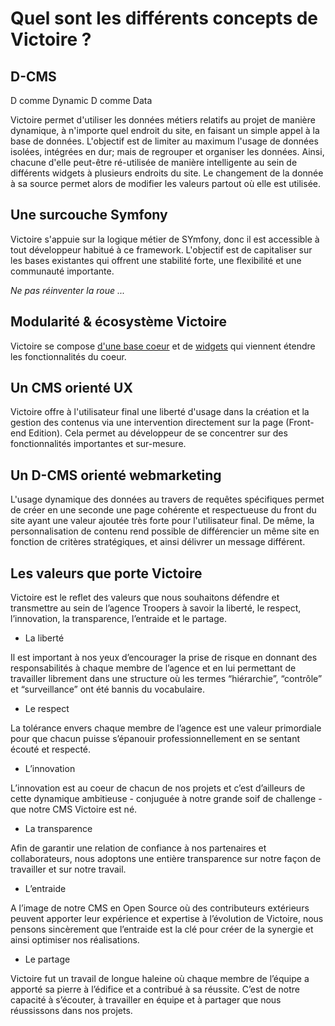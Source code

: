 # Quel sont les différents concepts de Victoire ?

## D-CMS

D comme Dynamic
D comme Data

Victoire permet d'utiliser les données métiers relatifs au projet de manière dynamique, à n'importe quel endroit du site, en faisant un simple appel à la base de données.
L'objectif est de limiter au maximum l'usage de données isolées, intégrées en dur; mais de regrouper et organiser les données. Ainsi, chacune d'elle peut-être ré-utilisée de manière intelligente au sein de différents widgets à plusieurs endroits du site.
Le changement de la donnée à sa source permet alors de modifier les valeurs partout où elle est utilisée.

## Une surcouche Symfony

Victoire s'appuie sur la logique métier de SYmfony, donc il est accessible à tout développeur habitué à ce framework. L'objectif est de capitaliser sur les bases existantes qui offrent une stabilité forte, une flexibilité et une communauté importante.

_Ne pas réinventer la roue ..._

## Modularité & écosystème Victoire

Victoire se compose [d'une base coeur](http://github.com/victoire/victoire) et de [widgets](http://github.com/friendsofvictoire) qui viennent étendre les fonctionnalités du coeur.

## Un CMS orienté UX

Victoire offre à l'utilisateur final une liberté d'usage dans la création et la gestion des contenus via une intervention directement sur la page (Front-end Edition).
Cela permet au développeur de se concentrer sur des fonctionnalités importantes et sur-mesure.

## Un D-CMS orienté webmarketing

L'usage dynamique des données au travers de requêtes spécifiques permet de créer en une seconde une page cohérente et respectueuse du front du site ayant une valeur ajoutée très forte pour l'utilisateur final.
De même, la personnalisation de contenu rend possible de différencier un même site en fonction de critères stratégiques, et ainsi délivrer un message différent.

## Les valeurs que porte Victoire

Victoire est le reflet des valeurs que nous souhaitons défendre et transmettre au sein de l’agence Troopers à savoir la liberté, le respect, l’innovation, la transparence, l’entraide et le partage. 

* La liberté 

Il est important à nos yeux d’encourager la prise de risque en donnant des responsabilités à chaque membre de l’agence et en lui permettant de travailler librement dans une structure où les termes “hiérarchie”, “contrôle” et “surveillance” ont été bannis du vocabulaire.

* Le respect

La tolérance envers chaque membre de l’agence est une valeur primordiale pour que chacun puisse s’épanouir professionnellement en se sentant écouté et respecté.

* L’innovation

L’innovation est au coeur de chacun de nos projets et c’est d’ailleurs de cette dynamique ambitieuse - conjuguée à notre grande soif de challenge - que notre CMS Victoire est né.

* La transparence

Afin de garantir une relation de confiance à nos partenaires et collaborateurs, nous adoptons une entière transparence sur notre façon de travailler et sur notre travail.

* L’entraide

A l’image de notre CMS en Open Source où des contributeurs extérieurs peuvent apporter leur expérience et expertise à l’évolution de Victoire, nous pensons sincèrement que l’entraide est la clé pour créer de la synergie et ainsi optimiser nos réalisations.

* Le partage

Victoire fut un travail de longue haleine où chaque membre de l’équipe a apporté sa pierre à l’édifice et a contribué à sa réussite. C’est de notre capacité à s’écouter, à travailler en équipe et à partager que nous réussissons dans nos projets.
